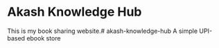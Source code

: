 # Akash Knowledge Hub
This is my book sharing website.# akash-knowledge-hub
A simple UPI-based ebook store
